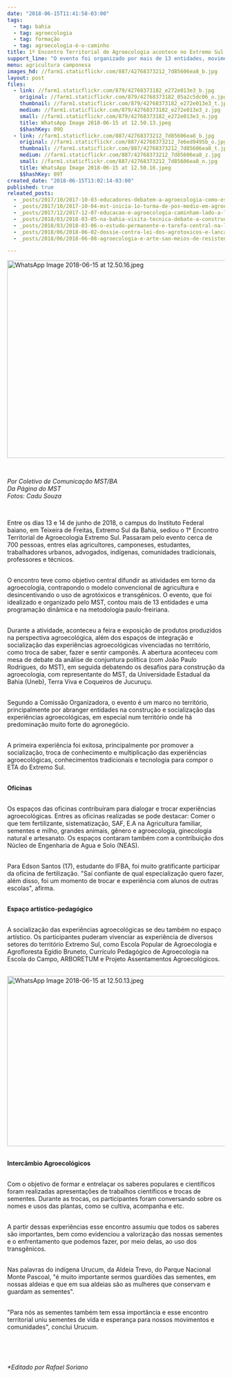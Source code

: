 ```yaml
---
date: "2018-06-15T11:41:58-03:00"
tags:
  - tag: bahia
  - tag: agroecologia
  - tag: formação
  - tag: agroecologia-é-o-caminho
title: 1º Encontro Territorial de Agroecologia acontece no Extremo Sul da Bahia
support_line: "O evento foi organizado por mais de 13 entidades, movimentos sociais, entre elas o MST, IFBaiano"
menu: agricultura camponesa
images_hd: //farm1.staticflickr.com/887/42768373212_7d85606ea8_b.jpg
layout: post
files:
  - link: //farm1.staticflickr.com/879/42768373182_e272e013e3_b.jpg
    original: //farm1.staticflickr.com/879/42768373182_05a2c5dc06_o.jpg
    thumbnail: //farm1.staticflickr.com/879/42768373182_e272e013e3_t.jpg
    medium: //farm1.staticflickr.com/879/42768373182_e272e013e3_z.jpg
    small: //farm1.staticflickr.com/879/42768373182_e272e013e3_n.jpg
    title: WhatsApp Image 2018-06-15 at 12.50.13.jpeg
    $$hashKey: 09Q
  - link: //farm1.staticflickr.com/887/42768373212_7d85606ea8_b.jpg
    original: //farm1.staticflickr.com/887/42768373212_7e6ed9495b_o.jpg
    thumbnail: //farm1.staticflickr.com/887/42768373212_7d85606ea8_t.jpg
    medium: //farm1.staticflickr.com/887/42768373212_7d85606ea8_z.jpg
    small: //farm1.staticflickr.com/887/42768373212_7d85606ea8_n.jpg
    title: WhatsApp Image 2018-06-15 at 12.50.16.jpeg
    $$hashKey: 09T
created_date: "2018-06-15T13:02:14-03:00"
published: true
releated_posts:
  - _posts/2017/10/2017-10-03-educadores-debatem-a-agroecologia-como-estrategia-de-luta-no-norte-da-bahia.md
  - _posts/2017/10/2017-10-04-mst-inicia-1o-turma-de-pos-medio-em-agroecologia.md
  - _posts/2017/12/2017-12-07-educacao-e-agroecologia-caminham-lado-a-lado-no-extremo-sul-da-bahia.md
  - _posts/2018/03/2018-03-05-na-bahia-visita-tecnica-debate-a-construcao-de-19-agroindustrias-do-mst.md
  - _posts/2018/03/2018-03-06-o-estudo-permanente-e-tarefa-central-na-luta-de-classes-afirma-dirigente-do-mst.md
  - _posts/2018/06/2018-06-02-dossie-contra-lei-dos-agrotoxicos-e-lancado-durante-o-iv-ena.md
  - _posts/2018/06/2018-06-08-agroecologia-e-arte-sao-meios-de-resistencia-diz-leticia-sabatella.md

---
```

<p><img alt="WhatsApp Image 2018-06-15 at 12.50.16.jpeg" height="458" src="//farm1.staticflickr.com/887/42768373212_7d85606ea8_b.jpg" width="700" /></p>

<p>&nbsp;</p>

<p><em>Por Coletivo de Comunica&ccedil;&atilde;o MST/BA<br />
Da P&aacute;gina do MST<br />
Fotos: Cadu Souza</em></p>

<p>&nbsp;</p>

<p>Entre os dias 13 e 14 de junho de 2018, o campus do Instituto Federal baiano, em Teixeira de Freitas, Extremo Sul da Bahia, sediou o 1&deg; Encontro Territorial de Agroecologia Extremo Sul. Passaram pelo evento cerca de 700 pessoas, entres elas agricultores, camponeses, estudantes, trabalhadores urbanos, advogados, ind&iacute;genas, comunidades tradicionais, professores e t&eacute;cnicos.</p>

<p><br />
O encontro teve como objetivo central difundir as atividades em torno da agroecologia, contrapondo o modelo convencional de agricultura e desincentivando o uso de agrot&oacute;xicos e transg&ecirc;nicos. O evento, que foi idealizado e organizado pelo MST, contou mais de 13 entidades e uma programa&ccedil;&atilde;o din&acirc;mica e na metodologia paulo-freiriana.</p>

<p><br />
Durante a atividade, aconteceu a feira e exposi&ccedil;&atilde;o de produtos produzidos na perspectiva agroecol&oacute;gica, al&eacute;m dos espa&ccedil;os de integra&ccedil;&atilde;o e socializa&ccedil;&atilde;o das experi&ecirc;ncias agroecol&oacute;gicas vivenciadas no territ&oacute;rio, como troca de saber, fazer e sentir campon&ecirc;s. A abertura aconteceu com mesa de debate da an&aacute;lise de conjuntura pol&iacute;tica (com Jo&atilde;o Paulo Rodrigues, do MST), em seguida debatendo os desafios para constru&ccedil;&atilde;o da agroecologia, com representante do MST, da Universidade Estadual da Bahia (Uneb), Terra Viva e Coqueiros de Jucuru&ccedil;u.</p>

<p><br />
Segundo a Comiss&atilde;o Organizadora, o evento &eacute; um marco no territ&oacute;rio, principalmente por abranger entidades na constru&ccedil;&atilde;o e socializa&ccedil;&atilde;o das experi&ecirc;ncias agroecol&oacute;gicas, em especial num territ&oacute;rio onde h&aacute; predomina&ccedil;&atilde;o muito forte do agroneg&oacute;cio.</p>

<p><br />
A primeira experi&ecirc;ncia foi exitosa, principalmente por promover a socializa&ccedil;&atilde;o, troca de conhecimento e multiplica&ccedil;&atilde;o das experi&ecirc;ncias agroecol&oacute;gicas, conhecimentos tradicionais e tecnologia para compor o ETA do Extremo Sul.</p>

<p><br />
<strong>Oficinas</strong></p>

<p><br />
Os espa&ccedil;os das oficinas contribu&iacute;ram para dialogar e trocar experi&ecirc;ncias agroecol&oacute;gicas. Entres as oficinas realizadas se pode destacar: Comer o que tem fertilizante, sistematiza&ccedil;&atilde;o, SAF, E.A na Agricultura familiar, sementes e milho, grandes animais, g&ecirc;nero e agroecologia, ginecologia natural e artesanato. Os espa&ccedil;os contaram tamb&eacute;m com a contribui&ccedil;&atilde;o dos N&uacute;cleo de Engenharia de Agua e Solo (NEAS).</p>

<p><br />
Para Edson Santos (17), estudante do IFBA, foi muito gratificante participar da oficina de fertiliza&ccedil;&atilde;o. &quot;Sa&iacute; confiante de qual especializa&ccedil;&atilde;o quero fazer, al&eacute;m disso, foi um momento de trocar e experi&ecirc;ncia com alunos de outras escolas&quot;, afirma.</p>

<p><br />
<strong>Espa&ccedil;o art&iacute;stico-pedag&oacute;gico</strong></p>

<p><br />
A socializa&ccedil;&atilde;o das experi&ecirc;ncias agroecol&oacute;gicas se deu tamb&eacute;m no espa&ccedil;o art&iacute;stico. Os participantes puderam vivenciar as experi&ecirc;ncia de diversos setores do territ&oacute;rio Extremo Sul, como Escola Popular de Agroecologia e Agrofloresta Eg&iacute;dio Bruneto, Curr&iacute;culo Pedag&oacute;gico de Agroecologia na Escola do Campo, ARBORETUM e Projeto Assentamentos Agroecol&oacute;gicos.</p>

<p><br />
<img alt="WhatsApp Image 2018-06-15 at 12.50.13.jpeg" height="394" src="//farm1.staticflickr.com/879/42768373182_e272e013e3_b.jpg" width="600" /></p>

<p><br />
<strong>Interc&acirc;mbio Agroecol&oacute;gicos</strong></p>

<p><br />
Com o objetivo de formar e entrela&ccedil;ar os saberes populares e cient&iacute;ficos foram realizadas apresenta&ccedil;&otilde;es de trabalhos cient&iacute;ficos e trocas de sementes. Durante as trocas, os participantes foram conversando sobre os nomes e usos das plantas, como se cultiva, acompanha e etc.</p>

<p><br />
A partir dessas experi&ecirc;ncias esse encontro assumiu que todos os saberes s&atilde;o importantes, bem como evidenciou a valoriza&ccedil;&atilde;o das nossas sementes e o enfrentamento que podemos fazer, por meio delas, ao uso dos transg&ecirc;nicos.</p>

<p><br />
Nas palavras do ind&iacute;gena Urucum, da Aldeia Trevo, do Parque Nacional Monte Pascoal, &quot;&eacute; muito importante sermos guardi&otilde;es das sementes, em nossas aldeias e que em sua aldeias s&atilde;o as mulheres que conservam e guardam as sementes&quot;.</p>

<p><br />
&quot;Para n&oacute;s as sementes tamb&eacute;m tem essa import&acirc;ncia e esse encontro territorial uniu sementes de vida e esperan&ccedil;a para nossos movimentos e comunidades&quot;, conclui Urucum.</p>

<p>&nbsp;</p>

<p>&nbsp;</p>

<p><em>*Editado por Rafael Soriano</em></p>
